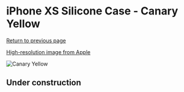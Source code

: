 # iPhone XS Silicone Case - Canary Yellow

[Return to previous page](/iphone_x)

[High-resolution image from Apple](https://store.storeimages.cdn-apple.com/8756/as-images.apple.com/is/MW992?wid=4500&hei=4500&fmt=png)

<div style="width: 500px"><img src="/everyphone/MW992.png" alt="Canary Yellow"></div>

## Under construction
